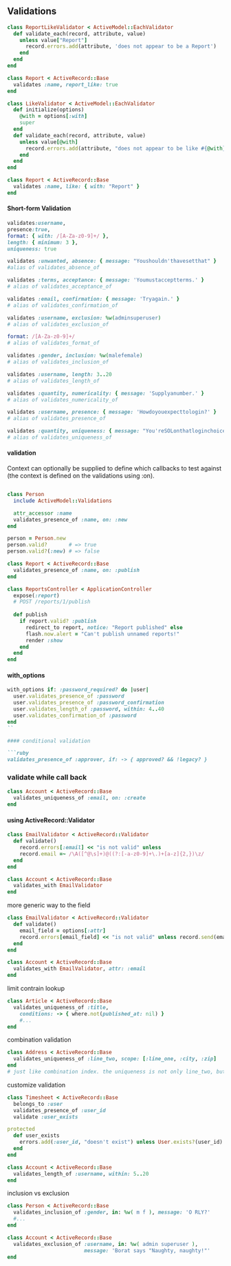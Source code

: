 ## Validations

```ruby
class ReportLikeValidator < ActiveModel::EachValidator
  def validate_each(record, attribute, value)
    unless value["Report"]
      record.errors.add(attribute, 'does not appear to be a Report')
    end
  end
end

class Report < ActiveRecord::Base
  validates :name, report_like: true
end
```

```ruby
class LikeValidator < ActiveModel::EachValidator
  def initialize(options)
    @with = options[:with]
    super
  end
  def validate_each(record, attribute, value)
    unless value[@with]
      record.errors.add(attribute, "does not appear to be like #{@with}")
    end
  end
end

class Report < ActiveRecord::Base
  validates :name, like: { with: "Report" }
end
```

#### Short-form Validation

```ruby
validates:username,
presence:true, 
format: { with: /[A-Za-z0-9]+/ }, 
length: { minimum: 3 }, 
uniqueness: true

validates :unwanted, absence: { message: "Youshouldn'thavesetthat" }
#alias of validates_absence_of

validates :terms, acceptance: { message: 'Youmustacceptterms.' }
# alias of validates_acceptance_of

validates :email, confirmation: { message: 'Tryagain.' }
# alias of validates_confirmation_of

validates :username, exclusion: %w(adminsuperuser)
# alias of validates_exclusion_of

format: /[A-Za-z0-9]+/
# alias of validates_format_of

validates :gender, inclusion: %w(malefemale)
# alias of validates_inclusion_of

validates :username, length: 3..20
# alias of validates_length_of

validates :quantity, numericality: { message: 'Supplyanumber.' }
# alias of validates_numericality_of

validates :username, presence: { message: 'Howdoyouexpecttologin?' }
# alias of validates_presence_of

validates :quantity, uniqueness: { message: "You'reSOLonthatloginchoice,buddy!" }
# alias of validates_uniqueness_of
```

#### validation
Context can optionally be supplied to define which callbacks to test against (the context is defined on the validations using :on).
```ruby

class Person
  include ActiveModel::Validations

  attr_accessor :name
  validates_presence_of :name, on: :new
end

person = Person.new
person.valid?       # => true
person.valid?(:new) # => false
```

```ruby
class Report < ActiveRecord::Base 
  validates_presence_of :name, on: :publish
end 

class ReportsController < ApplicationController
  expose(:report)
  # POST /reports/1/publish
  
  def publish
    if report.valid? :publish
      redirect_to report, notice: "Report published" else
      flash.now.alert = "Can't publish unnamed reports!"
      render :show 
    end
  end 
end
```

#### with_options

```ruby
with_options if: :password_required? do |user| 
  user.validates_presence_of :password 
  user.validates_presence_of :password_confirmation 
  user.validates_length_of :password, within: 4..40 
  user.validates_confirmation_of :password
end
``

#### conditional validation

```ruby
validates_presence_of :approver, if: -> { approved? && !legacy? }
```

### validate while call back

```ruby
class Account < ActiveRecord::Base
  validates_uniqueness_of :email, on: :create
end
```

#### using ActiveRecord::Validator

```ruby
class EmailValidator < ActiveRecord::Validator 
  def validate()
    record.errors[:email] << "is not valid" unless
    record.email =~ /\A([^@\s]+)@((?:[-a-z0-9]+\.)+[a-z]{2,})\z/
  end 
end

class Account < ActiveRecord::Base
  validates_with EmailValidator
end
```


more generic way to the field

```ruby
class EmailValidator < ActiveRecord::Validator 
  def validate()
    email_field = options[:attr] 
    record.errors[email_field] << "is not valid" unless record.send(email_field) =~ /\A([^@\s]+)@((?:[-a-z0-9]+\.)+[a-z]{2,})\z/ 
  end
end

class Account < ActiveRecord::Base 
  validates_with EmailValidator, attr: :email
end
```

limit contrain lookup

```ruby
class Article < ActiveRecord::Base 
  validates_uniqueness_of :title,
    conditions: -> { where.not(published_at: nil) } 
    #...
end
```

combination validation

```ruby
class Address < ActiveRecord::Base
  validates_uniqueness_of :line_two, scope: [:line_one, :city, :zip]
end
# just like combination index. the uniqueness is not only line_two, but 4 together
```


customize validation

```ruby
class Timesheet < ActiveRecord::Base
  belongs_to :user
  validates_presence_of :user_id
  validate :user_exists

protected
  def user_exists
    errors.add(:user_id, "doesn't exist") unless User.exists?(user_id)
  end
end
```

```ruby
class Account < ActiveRecord::Base 
  validates_length_of :username, within: 5..20
end
```

inclusion vs exclusion

```ruby
class Person < ActiveRecord::Base
  validates_inclusion_of :gender, in: %w( m f ), message: 'O RLY?'
  #...
end

class Account < ActiveRecord::Base
  validates_exclusion_of :username, in: %w( admin superuser ),
                         message: 'Borat says "Naughty, naughty!"'
end
                         
```
